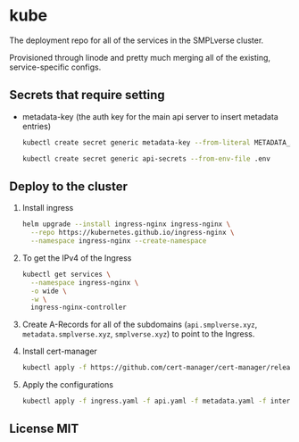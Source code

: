 # kube

The deployment repo for all of the services in the SMPLverse cluster.

Provisioned through linode and pretty much merging all of the existing,
service-specific configs.

## Secrets that require setting

- metadata-key (the auth key for the main api server to insert metadata entries)

  ```bash
  kubectl create secret generic metadata-key --from-literal METADATA_API_KEY=[secret]
  ```

  ```bash
  kubectl create secret generic api-secrets --from-env-file .env
  ```

## Deploy to the cluster

1. Install ingress

   ```sh
   helm upgrade --install ingress-nginx ingress-nginx \
     --repo https://kubernetes.github.io/ingress-nginx \
     --namespace ingress-nginx --create-namespace
   ```

2. To get the IPv4 of the Ingress

   ```sh
   kubectl get services \
     --namespace ingress-nginx \
     -o wide \
     -w \
     ingress-nginx-controller
   ```

3. Create A-Records for all of the subdomains (`api.smplverse.xyz`,
   `metadata.smplverse.xyz`, `smplverse.xyz`) to point to the Ingress.

4. Install cert-manager

   ```sh
   kubectl apply -f https://github.com/cert-manager/cert-manager/releases/download/v1.8.0/cert-manager.yaml
   ```

5. Apply the configurations

   ```sh
   kubectl apply -f ingress.yaml -f api.yaml -f metadata.yaml -f interface.yaml
   ```

## License MIT

